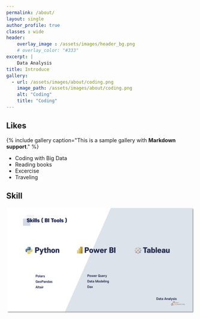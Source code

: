 ```yaml
---
permalink: /about/
layout: single
author_profile: true
classes : wide
header:
    overlay_image : /assets/images/header_bg.png
    # overlay_color: "#333"
excerpt: | 
    Data Analysis
title: Introduce
gallery:
  - url: /assets/images/about/coding.png
    image_path: /assets/images/about/coding.png
    alt: "Coding"
    title: "Coding"
---
```


## Likes

{% include gallery caption="This is a sample gallery with **Markdown support**." %}

* Coding with Big Data
* Reading books
* Excercise
* Traveling

## Skill

![foo](/assets/images/skill.png)